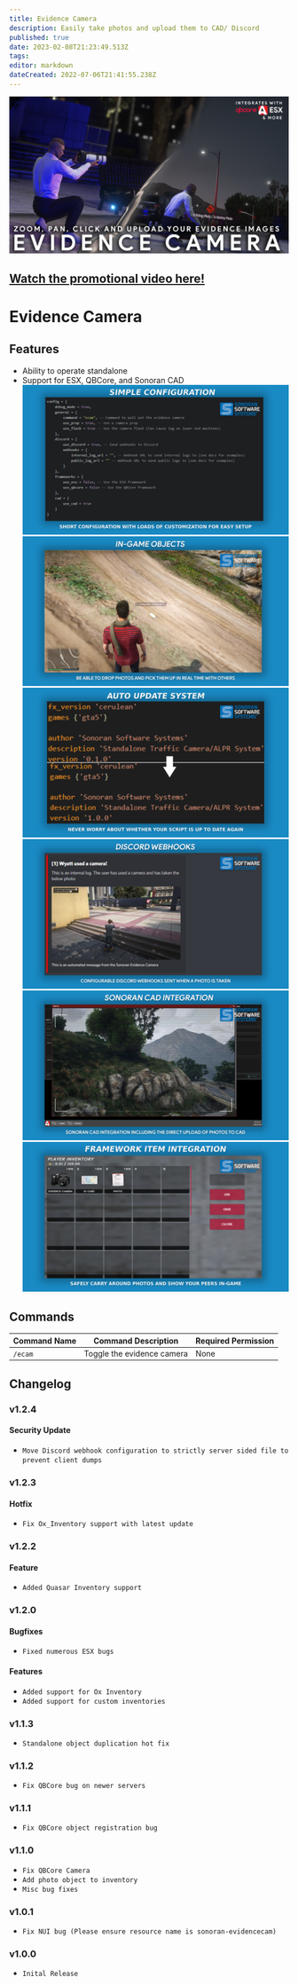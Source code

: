 ```yaml
---
title: Evidence Camera
description: Easily take photos and upload them to CAD/ Discord 
published: true
date: 2023-02-08T21:23:49.513Z
tags: 
editor: markdown
dateCreated: 2022-07-06T21:41:55.238Z
---
```


![sono_evidence_tebex_photo.png](/sono_evidence_tebex_photo.png)
## [Watch the promotional video here!](https://www.youtube.com/watch?v=jxTvYyDmJAE)
# Evidence Camera

## Features
- Ability to operate standalone
- Support for ESX, QBCore, and Sonoran CAD
![simple_e_config.png](/evidence-camera/simple_e_config.png)
![ingame_objects.png](/evidence-camera/ingame_objects.png)![auto_update.png](/evidence-camera/auto_update.png)![discord_webhooks.png](/evidence-camera/discord_webhooks.png)![cad_integration.png](/evidence-camera/cad_integration.png)![framework_item.png](/framework_item.png)
## Commands
| Command Name          | Command Description                                                                                                                         | Required Permission    |
|-----------------------|---------------------------------------------------------------------------------------------------------------------------------------------|------------------------|
| `/ecam` | Toggle the evidence camera | None |

## Changelog
### v1.2.4
#### Security Update
- `Move Discord webhook configuration to strictly server sided file to prevent client dumps`
### v1.2.3
#### Hotfix
- `Fix Ox_Inventory support with latest update`
### v1.2.2
#### Feature
- `Added Quasar Inventory support`
### v1.2.0
#### Bugfixes 
- `Fixed numerous ESX bugs`

#### Features 
- `Added support for Ox Inventory`
- `Added support for custom inventories`

### v1.1.3
- `Standalone object duplication hot fix`

### v1.1.2 
- `Fix QBCore bug on newer servers`

### v1.1.1
- `Fix QBCore object registration bug`

### v1.1.0
- `Fix QBCore Camera`
- `Add photo object to inventory`
- `Misc bug fixes`

### v1.0.1
- `Fix NUI bug (Please ensure resource name is sonoran-evidencecam)`

### v1.0.0

- `Inital Release`
